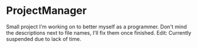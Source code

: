 # ProjectManager
Small project I'm working on to better myself as a programmer.
Don't mind the descriptions next to file names, I'll fix them once finished.
Edit: Currently suspended due to lack of time.
